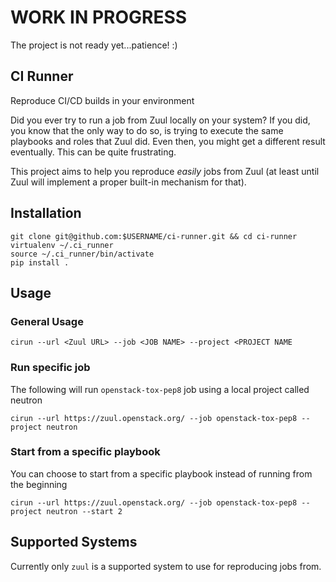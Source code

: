 # WORK IN PROGRESS

The project is not ready yet...patience! :)

## CI Runner

Reproduce CI/CD builds in your environment

Did you ever try to run a job from Zuul locally on your system? If you did, you know that the only way to do so, is trying to execute the same playbooks and roles that Zuul did. Even then, you might get a different result eventually. This can be quite frustrating.

This project aims to help you reproduce *easily* jobs from Zuul (at least until Zuul will implement a proper built-in mechanism for that).

## Installation

```
git clone git@github.com:$USERNAME/ci-runner.git && cd ci-runner
virtualenv ~/.ci_runner
source ~/.ci_runner/bin/activate
pip install .
```

## Usage

### General Usage

`cirun --url <Zuul URL> --job <JOB NAME> --project <PROJECT NAME`

### Run specific job

The following will run `openstack-tox-pep8` job using a local project called neutron

`cirun --url https://zuul.openstack.org/ --job openstack-tox-pep8 --project neutron`

### Start from a specific playbook

You can choose to start from a specific playbook instead of running from the beginning

`cirun --url https://zuul.openstack.org/ --job openstack-tox-pep8 --project neutron --start 2`

## Supported Systems

Currently only `zuul` is a supported system to use for reproducing jobs from.
